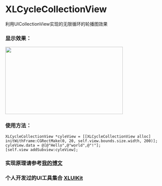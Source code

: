 # XLCycleCollectionView

利用UICollectionView实现的无限循环的轮播图效果

### 显示效果：

<img src="https://github.com/mengxianliang/XLCycleCollectionView/blob/master/Gif/1.gif" width=370 height=213 />

### 使用方法：

```objc
XLCycleCollectionView *cyleView = [[XLCycleCollectionView alloc] initWithFrame:CGRectMake(0, 20, self.view.bounds.size.width, 200)];
cyleView.data = @[@"Hello",@"world",@"!"];
[self.view addSubview:cyleView];
```

### 实现原理请参考[我的博文](http://blog.csdn.net/u013282507/article/details/60583959)

### 个人开发过的UI工具集合 [XLUIKit](https://github.com/mengxianliang/XLUIKit)
